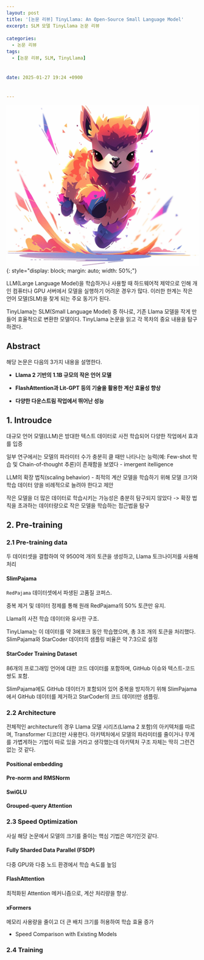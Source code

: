 ```yaml
---
layout: post
title: '[논문 리뷰] TinyLlama: An Open-Source Small Language Model'
excerpt: SLM 모델 TinyLlama 논문 리뷰

categories:
  - 논문 리뷰
tags:
  - [논문 리뷰, SLM, TinyLlama]


date: 2025-01-27 19:24 +0900


---
```



![TinyLlama_logo](/assets/img/TinyLlama_logo.png){: style="display: block; margin: auto; width: 50%;"}


LLM(Large Language Model)을 학습하거나 사용할 때 하드웨어적 제약으로 인해 개인 컴퓨터나 GPU 서버에서 모델을 실행하기 어려운 경우가 많다. 이러한 한계는 작은 언어 모델(SLM)을 찾게 되는 주요 동기가 된다.

TinyLlama는 SLM(Small Language Model) 중 하나로, 기존 Llama 모델을 작게 만들어 효율적으로 변환한 모델이다. TinyLlama 논문을 읽고 각 목차의 중요 내용을 탐구하겠다.




## Abstract

해당 논문은 다음의 3가지 내용을 설명한다.

- **Llama 2 기반의 1.1B 규모의 작은 언어 모델** <br>

- **FlashAttention과 Lit-GPT 등의 기술을 활용한 계산 효율성 향상** <br>

- **다양한 다운스트림 작업에서 뛰어난 성능** <br>



## 1. Introudce

대규모 언어 모델(LLM)은 방대한 텍스트 데이터로 사전 학습되어 다양한 작업에서 효과를 입증

일부 연구에서는 모델의 파라미터 수가 충분히 클 때만 나타나는 능력(예: Few-shot 학습 및 Chain-of-thought 추론)이 존재함을 보였다 - imergent itelligence

LLM의 확장 법칙(scaling behavior) - 최적의 계산 모델을 학습하기 위해 모델 크기와 학습 데이터 양을 비례적으로 늘려야 한다고 제안

작은 모델을 더 많은 데이터로 학습시키는 가능성은 충분히 탐구되지 않았다 -> 확장 법칙을 초과하는 데이터량으로 작은 모델을 학습하는 접근법을 탐구


## 2. Pre-training

### 2.1 Pre-training data

두 데이터셋을 결합하여 약 9500억 개의 토큰을 생성하고, Llama 토크나이저를 사용해 처리

#### SlimPajama
`RedPajama` 데이터셋에서 파생된 고품질 코퍼스.

중복 제거 및 데이터 정제를 통해 원래 RedPajama의 50% 토큰만 유지.

Llama의 사전 학습 데이터와 유사한 구조.

TinyLlama는 이 데이터를 약 3에포크 동안 학습했으며, 총 3조 개의 토큰을 처리했다. SlimPajama와 StarCoder 데이터의 샘플링 비율은 약 7:3으로 설정

#### StarCoder Training Dataset

86개의 프로그래밍 언어에 대한 코드 데이터를 포함하며, GitHub 이슈와 텍스트-코드 쌍도 포함.

SlimPajama에도 GitHub 데이터가 포함되어 있어 중복을 방지하기 위해 SlimPajama에서 GitHub 데이터를 제거하고 StarCoder의 코드 데이터만 샘플링.


### 2.2 Architecture

전체적인 architecture의 경우 Llama 모델 시리즈(Llama 2 포함)의 아키텍처를 따르며, Transformer 디코더만 사용한다.
아키텍처에서 모델의 파라미터를 줄이거나 무게를 가볍게하는 기법이 따로 있을 거라고 생각했는데 아키텍처 구조 자체는 딱히 그런건 없는 것 같다.

#### Positional embedding


#### Pre-norm and RMSNorm

#### SwiGLU

#### Grouped-query Attention


### 2.3 Speed Optimization

사실 해당 논문에서 모델의 크기를 줄이는 핵심 기법은 여기인것 같다.


#### Fully Sharded Data Parallel (FSDP)
다중 GPU와 다중 노드 환경에서 학습 속도를 높임


#### FlashAttention
최적화된 Attention 메커니즘으로, 계산 처리량을 향상.


#### xFormers
메모리 사용량을 줄이고 더 큰 배치 크기를 허용하여 학습 효율 증가


- Speed Comparison with Existing Models


### 2.4 Training

